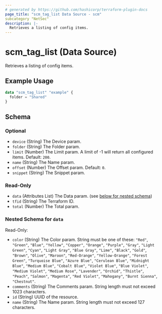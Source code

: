 ```yaml
---
# generated by https://github.com/hashicorp/terraform-plugin-docs
page_title: "scm_tag_list Data Source - scm"
subcategory "NetSec"
description: |-
  Retrieves a listing of config items.
---
```


# scm_tag_list (Data Source)

Retrieves a listing of config items.

## Example Usage

```terraform
data "scm_tag_list" "example" {
  folder = "Shared"
}
```

<!-- schema generated by tfplugindocs -->
## Schema

### Optional

- `device` (String) The Device param.
- `folder` (String) The Folder param.
- `limit` (Number) The Limit param. A limit of -1 will return all configured items. Default: `200`.
- `name` (String) The Name param.
- `offset` (Number) The Offset param. Default: `0`.
- `snippet` (String) The Snippet param.

### Read-Only

- `data` (Attributes List) The Data param. (see [below for nested schema](#nestedatt--data))
- `tfid` (String) The Terraform ID.
- `total` (Number) The Total param.

<a id="nestedatt--data"></a>
### Nested Schema for `data`

Read-Only:

- `color` (String) The Color param. String must be one of these: `"Red"`, `"Green"`, `"Blue"`, `"Yellow"`, `"Copper"`, `"Orange"`, `"Purple"`, `"Gray"`, `"Light Green"`, `"Cyan"`, `"Light Gray"`, `"Blue Gray"`, `"Lime"`, `"Black"`, `"Gold"`, `"Brown"`, `"Olive"`, `"Maroon"`, `"Red-Orange"`, `"Yellow-Orange"`, `"Forest Green"`, `"Turquoise Blue"`, `"Azure Blue"`, `"Cerulean Blue"`, `"Midnight Blue"`, `"Medium Blue"`, `"Cobalt Blue"`, `"Violet Blue"`, `"Blue Violet"`, `"Medium Violet"`, `"Medium Rose"`, `"Lavender"`, `"Orchid"`, `"Thistle"`, `"Peach"`, `"Salmon"`, `"Magenta"`, `"Red Violet"`, `"Mahogany"`, `"Burnt Sienna"`, `"Chestnut"`.
- `comments` (String) The Comments param. String length must not exceed 1023 characters.
- `id` (String) UUID of the resource.
- `name` (String) The Name param. String length must not exceed 127 characters.
